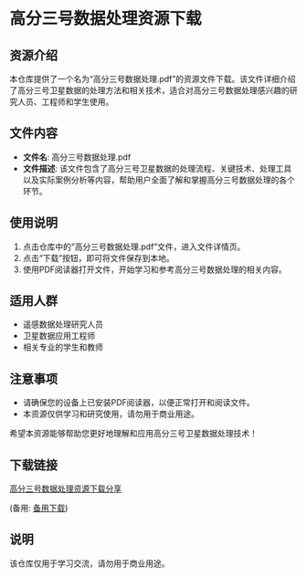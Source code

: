 # 高分三号数据处理资源下载

## 资源介绍

本仓库提供了一个名为“高分三号数据处理.pdf”的资源文件下载。该文件详细介绍了高分三号卫星数据的处理方法和相关技术，适合对高分三号数据处理感兴趣的研究人员、工程师和学生使用。

## 文件内容

- **文件名**: 高分三号数据处理.pdf
- **文件描述**: 该文件包含了高分三号卫星数据的处理流程、关键技术、处理工具以及实际案例分析等内容，帮助用户全面了解和掌握高分三号数据处理的各个环节。

## 使用说明

1. 点击仓库中的“高分三号数据处理.pdf”文件，进入文件详情页。
2. 点击“下载”按钮，即可将文件保存到本地。
3. 使用PDF阅读器打开文件，开始学习和参考高分三号数据处理的相关内容。

## 适用人群

- 遥感数据处理研究人员
- 卫星数据应用工程师
- 相关专业的学生和教师

## 注意事项

- 请确保您的设备上已安装PDF阅读器，以便正常打开和阅读文件。
- 本资源仅供学习和研究使用，请勿用于商业用途。

希望本资源能够帮助您更好地理解和应用高分三号卫星数据处理技术！

## 下载链接
[高分三号数据处理资源下载分享](https://pan.quark.cn/s/92bdc128bbb6) 

(备用: [备用下载](https://pan.baidu.com/s/156Kq9fTtWoRn07G_lPlPFQ?pwd=1234))

## 说明

该仓库仅用于学习交流，请勿用于商业用途。
